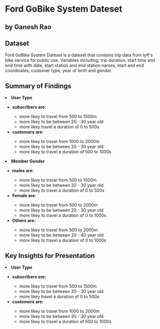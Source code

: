 # Ford GoBike System Dateset
## by Ganesh Rao


## Dataset

Ford GoBike System Dateset is a dateset that contains trip data from lyft's bike service for public use. Variables including, trip duration, start time and end time with date, start station and end station names, start and end coordinates, customer type, year of birth and gender.


## Summary of Findings

   <li><strong>User Type</strong></li>
       <ul>
           <li><strong>subscribers are:</strong></li>
               <ul>
                   <li>more likey to travel from 500 to 1500m</li>
                   <li>more likey to be between 20 - 30 year old</li>
                   <li>more likey travel a duration of 0 to 500s</li>
               </ul>
           <li><strong>customers are:</strong></li>
                <ul>
                   <li>more likey to travel from 1000 to 2000m</li>
                   <li>more likey to be between 20 - 30 year old</li>
                   <li>more likey to travel a duration of 500 to 1000s</li>
               </ul>
       </ul>
   
   <li><strong>Member Gender</strong></li>
       <ul>
           <li><strong>males are:</strong></li>
                <ul>
                    <li>more likey to travel from 500 to 1500m</li> 
                    <li>more likey to be between 20 - 30 year old</li>
                    <li>more likey to travel a duration of 0 to 500s</li>
                </ul>
           <li><strong>Female are:</strong></li>
                <ul>
                    <li>more likey to travel from 500 to 2000m</li>
                    <li>more likey to be between 20 - 30 year old</li>
                    <li>more likey to travel a duration of 0 to 1000s</li>
                </ul>
           <li><strong>Others are:</strong></li>
                <ul>
                    <li>more likey to travel from 500 to 2000m</li>
                    <li>more likey to be between 20 - 40 year old</li>
                    <li>more likey to travel a duration of 0 to 1000s</li>
                </ul>
        </ul>


## Key Insights for Presentation

   <li><strong>User Type</strong></li>
       <ul>
           <li><strong>subscribers are:</strong></li>
               <ul>
                   <li>more likey to travel from 500 to 1500m</li>
                   <li>more likey to be between 20 - 30 year old</li>
                   <li>more likey travel a duration of 0 to 500s</li>
               </ul>
           <li><strong>customers are:</strong></li>
                <ul>
                   <li>more likey to travel from 1000 to 2000m</li>
                   <li>more likey to be between 20 - 30 year old</li>
                   <li>more likey to travel a duration of 500 to 1000s</li>
               </ul>
       </ul>
